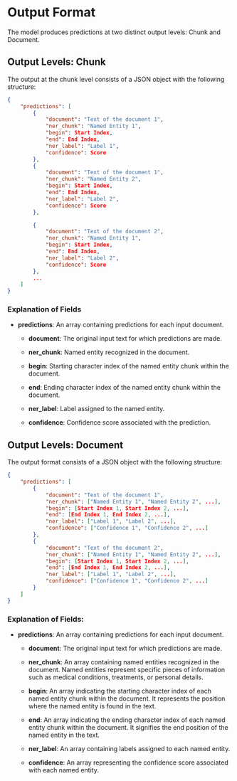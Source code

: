 # Output Format

The model produces predictions at two distinct output levels: Chunk and Document.

## Output Levels: Chunk

The output at the chunk level consists of a JSON object with the following structure:

```json
{
    "predictions": [
        {
            "document": "Text of the document 1",
            "ner_chunk": "Named Entity 1",
            "begin": Start Index,
            "end": End Index,
            "ner_label": "Label 1",
            "confidence": Score
        },
        {
            "document": "Text of the document 1",
            "ner_chunk": "Named Entity 2",
            "begin": Start Index,
            "end": End Index,
            "ner_label": "Label 2",
            "confidence": Score
        },

        {
            "document": "Text of the document 2",
            "ner_chunk": "Named Entity 1",
            "begin": Start Index,
            "end": End Index,
            "ner_label": "Label 2",
            "confidence": Score
        },
        ...
    ]
}

```

### Explanation of Fields

- **predictions**: An array containing predictions for each input document.

    - **document**: The original input text for which predictions are made.

    - **ner_chunk**: Named entity recognized in the document.

    - **begin**: Starting character index of the named entity chunk within the document.

    - **end**: Ending character index of the named entity chunk within the document.

    - **ner_label**: Label assigned to the named entity.

    - **confidence**: Confidence score associated with the prediction.


## Output Levels: Document

The output format consists of a JSON object with the following structure:

```json
{
    "predictions": [
        {
            "document": "Text of the document 1",
            "ner_chunk": ["Named Entity 1", "Named Entity 2", ...],
            "begin": [Start Index 1, Start Index 2, ...],
            "end": [End Index 1, End Index 2, ...],
            "ner_label": ["Label 1", "Label 2", ...],
            "confidence": ["Confidence 1", "Confidence 2", ...]
        },
        {
            "document": "Text of the document 2",
            "ner_chunk": ["Named Entity 1", "Named Entity 2", ...],
            "begin": [Start Index 1, Start Index 2, ...],
            "end": [End Index 1, End Index 2, ...],
            "ner_label": ["Label 1", "Label 2", ...],
            "confidence": ["Confidence 1", "Confidence 2", ...]
        }
    ]
}
```


### Explanation of Fields:

- **predictions**: An array containing predictions for each input document.

    - **document**:  The original input text for which predictions are made.

    - **ner_chunk**: An array containing named entities recognized in the document. Named entities represent specific pieces of information such as medical conditions, treatments, or personal details.

    - **begin**: An array indicating the starting character index of each named entity chunk within the document. It represents the position where the named entity is found in the text.

    - **end**: An array indicating the ending character index of each named entity chunk within the document. It signifies the end position of the named entity in the text.

    - **ner_label**: An array containing labels assigned to each named entity.

    - **confidence**: An array representing the confidence score associated with each named entity.
